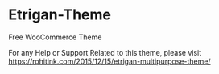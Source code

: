 # Etrigan-Theme
Free WooCommerce Theme

For any Help or Support Related to this theme, please visit 
https://rohitink.com/2015/12/15/etrigan-multipurpose-theme/
